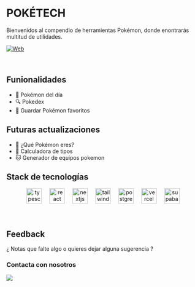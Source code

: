 # POKÉTECH 
Bienvenidos al compendio de herramientas Pokémon, donde enontrarás multitud de utilidades.
<br>

[![Web](https://img.shields.io/badge/Web-PokéTech.com-e99000?style=for-the-badge&logo=dev.to&logoColor=white&labelColor=101010)](https://mouredev.com)


<br>


## Funionalidades

- 📅 Pokémon del día
- 🔍 Pokedex
- 💾 Guardar Pokémon favoritos

## Futuras actualizaciones

- 🔮 ¿Qué Pokémon eres?
- 📱 Calculadora de tipos
- 🐱 Generador de equipos pokemon


## Stack de tecnologías

<div align="center">
  <img src="https://img.shields.io/badge/TypeScript-3178C6?logo=typescript&logoColor=white&style=for-the-badge" height="40" alt="typescript logo"  />
  <img width="12" />
  <img src="https://img.shields.io/badge/React-61DAFB?logo=react&logoColor=black&style=for-the-badge" height="40" alt="react logo"  />
  <img width="12" />
  <img src="https://img.shields.io/badge/Next.js-000000?logo=nextdotjs&logoColor=white&style=for-the-badge" height="40" alt="nextjs logo"  />
  <img width="12" />
  <img src="https://img.shields.io/badge/Tailwind CSS-06B6D4?logo=tailwindcss&logoColor=black&style=for-the-badge" height="40" alt="tailwindcss logo"  />
  <img width="12" />
  <img src="https://img.shields.io/badge/PostgreSQL-4169E1?logo=postgresql&logoColor=white&style=for-the-badge" height="40" alt="postgresql logo"  />
  <img width="12" />
  <img src="https://img.shields.io/badge/Vercel-000000?logo=vercel&logoColor=white&style=for-the-badge" height="40" alt="vercel logo"  />
  <img width="12" />
  <img src="https://img.shields.io/badge/Supabase-3ECF8E?logo=supabase&logoColor=black&style=for-the-badge" height="40" alt="supabase logo"  />
</div>
<br>
<br>

## Feedback 

¿ Notas que falte algo o quieres dejar alguna sugerencia ? 

### Contacta con nosotros 
[![](https://img.shields.io/badge/mail-linkedcodeweb@gmail.com-D14836?style=for-the-badge&logo=gmail&logoColor=white&labelColor=101010)](mailto:linkedcodeweb@gmail.com)
<br>
<br>

